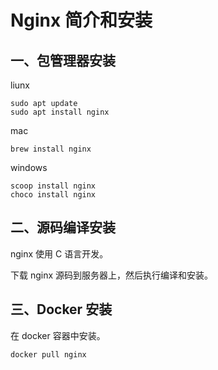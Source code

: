 # Nginx 简介和安装

## 一、包管理器安装

liunx

```shell
sudo apt update
sudo apt install nginx
```

mac

```shell
brew install nginx
```

windows

```shell
scoop install nginx
choco install nginx
```

## 二、源码编译安装

nginx 使用 C 语言开发。

下载 nginx 源码到服务器上，然后执行编译和安装。

## 三、Docker 安装

在 docker 容器中安装。

```shell
docker pull nginx
```
